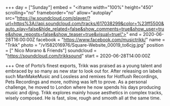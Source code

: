 +++
day = ["Sunday"]
embed = "<iframe width=\"100%\" height=\"450\" scrolling=\"no\" frameborder=\"no\" allow=\"autoplay\" src=\"https://w.soundcloud.com/player/?url=https%3A//api.soundcloud.com/tracks/617038299&color=%23ff5500&auto_play=false&hide_related=false&show_comments=true&show_user=true&show_reposts=false&show_teaser=true&visual=true\"></iframe>"
end = 2020-06-28T16:00:00Z
facebook = "https://www.facebook.com/musictrikk/"
name = "Trikk"
photo = "/v1582016976/Square-Website_00019_to6cjg.jpg"
position = [" Nico Morano & Friends"]
soundcloud = "https://soundcloud.com/trikksound"
start = 2020-06-28T14:00:00Z

+++
One of Porto’s finest exports, Trikk was praised as a young talent and embraced by so many as new star to look out for. After releasing on labels such ManMakeMusic and Lossless and remixes for Hotflush Recordings, Pets Recordings and more, nothing was left to prove. As a personal challenge, he moved to London where he now spends his days producing music and djing. Trikk explores mainly house aesthetics in complex tracks, wisely composed. He is fast, slow, rough and smooth all at the same time.